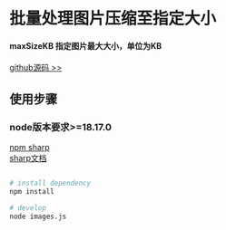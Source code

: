 <!--
 * @Author: Lorrin
 * @Date: 2024-06-12 15:09:48
 * @LastEditors: Lorrin
 * @LastEditTime: 2024-06-12 15:28:13
 * @Description: 有问题发送至邮箱363819948@qq.com
-->
# 批量处理图片压缩至指定大小

#### maxSizeKB 指定图片最大大小，单位为KB
[github源码 >>](https://github.com/Lenlyl/compress-images.git)

## 使用步骤
### node版本要求>=18.17.0 
[npm sharp](https://www.npmjs.com/package/sharp) <br>
[sharp文档](https://sharp.pixelplumbing.com/)

```bash

# install dependency
npm install

# develop
node images.js

```